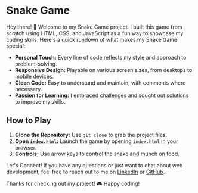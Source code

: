 # Snake Game

Hey there! 👋 Welcome to my Snake Game project. I built this game from scratch using HTML, CSS, and JavaScript as a fun way to showcase my coding skills. Here's a quick rundown of what makes my Snake Game special:

- **Personal Touch:** Every line of code reflects my style and approach to problem-solving.
- **Responsive Design:** Playable on various screen sizes, from desktops to mobile devices.
- **Clean Code:** Easy to understand and maintain, with comments where necessary.
- **Passion for Learning:** I embraced challenges and sought out solutions to improve my skills.

## How to Play

1. **Clone the Repository:** Use `git clone` to grab the project files.
2. **Open `index.html`:** Launch the game by opening `index.html` in your browser.
3. **Controls:** Use arrow keys to control the snake and munch on food.

Let's Connect! If you have any questions or just want to chat about web development, feel free to reach out to me on [LinkedIn](linkedin.com/in/amanda-l-75b327257) or [GitHub](https://github.com/httpamanda).

Thanks for checking out my project! 🎮 Happy coding!
